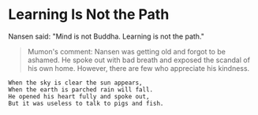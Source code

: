 # Learning Is Not the Path

Nansen said: "Mind is not Buddha. Learning is not the path."

> Mumon's comment: Nansen was getting old and forgot to be ashamed. He spoke out with bad breath and exposed the scandal of his own home. However, there are few who appreciate his kindness.

```
When the sky is clear the sun appears,
When the earth is parched rain will fall.
He opened his heart fully and spoke out,
But it was useless to talk to pigs and fish.
```
